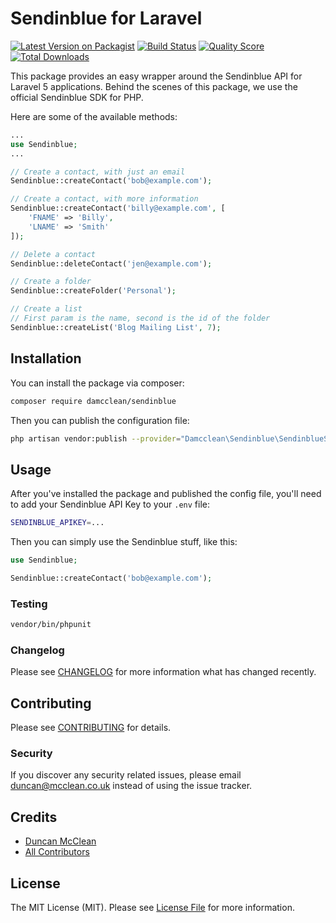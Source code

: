 # Sendinblue for Laravel

[![Latest Version on Packagist](https://img.shields.io/packagist/v/damcclean/sendinblue.svg?style=flat-square)](https://packagist.org/packages/damcclean/sendinblue)
[![Build Status](https://img.shields.io/travis/damcclean/sendinblue/master.svg?style=flat-square)](https://travis-ci.org/damcclean/sendinblue)
[![Quality Score](https://img.shields.io/scrutinizer/g/damcclean/sendinblue.svg?style=flat-square)](https://scrutinizer-ci.com/g/damcclean/sendinblue)
[![Total Downloads](https://img.shields.io/packagist/dt/damcclean/sendinblue.svg?style=flat-square)](https://packagist.org/packages/damcclean/sendinblue)

This package provides an easy wrapper around the Sendinblue API for Laravel 5 applications. Behind the scenes of this package, we use the official Sendinblue SDK for PHP.

Here are some of the available methods:

```php
...
use Sendinblue;
...

// Create a contact, with just an email
Sendinblue::createContact('bob@example.com');

// Create a contact, with more information
Sendinblue::createContact('billy@example.com', [
    'FNAME' => 'Billy',
    'LNAME' => 'Smith'
]);

// Delete a contact
Sendinblue::deleteContact('jen@example.com');

// Create a folder
Sendinblue::createFolder('Personal');

// Create a list
// First param is the name, second is the id of the folder
Sendinblue::createList('Blog Mailing List', 7);
```

## Installation

You can install the package via composer:

```bash
composer require damcclean/sendinblue
```

Then you can publish the configuration file:

```bash
php artisan vendor:publish --provider="Damcclean\Sendinblue\SendinblueServiceProvider"
```

## Usage

After you've installed the package and published the config file, you'll need to add your Sendinblue API Key to your `.env` file:

```bash
SENDINBLUE_APIKEY=...
```

Then you can simply use the Sendinblue stuff, like this:

``` php
use Sendinblue;

Sendinblue::createContact('bob@example.com');
```

### Testing

``` bash
vendor/bin/phpunit
```

### Changelog

Please see [CHANGELOG](CHANGELOG.md) for more information what has changed recently.

## Contributing

Please see [CONTRIBUTING](CONTRIBUTING.md) for details.

### Security

If you discover any security related issues, please email duncan@mcclean.co.uk instead of using the issue tracker.

## Credits

- [Duncan McClean](https://github.com/damcclean)
- [All Contributors](../../contributors)

## License

The MIT License (MIT). Please see [License File](LICENSE.md) for more information.